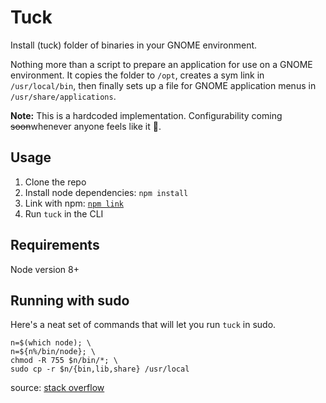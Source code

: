 # Tuck

Install (tuck) folder of binaries in your GNOME environment.

Nothing more than a script to prepare an application for
use on a GNOME environment. It copies the folder to `/opt`,
creates a sym link in `/usr/local/bin`, then finally 
sets up a file for GNOME application menus in `/usr/share/applications`.

**Note:** This is a hardcoded implementation. Configurability coming ~~soon~~whenever anyone feels like it 🤷.


## Usage

1. Clone the repo
2. Install node dependencies: `npm install`
2. Link with npm: [`npm link`](https://docs.npmjs.com/cli/link)
3. Run `tuck` in the CLI


## Requirements

Node version 8+


## Running with sudo

Here's a neat set of commands that will let you run `tuck` in sudo.

```
n=$(which node); \
n=${n%/bin/node}; \
chmod -R 755 $n/bin/*; \
sudo cp -r $n/{bin,lib,share} /usr/local
```

source: [stack overflow][1]


[1]: https://stackoverflow.com/questions/21215059/cant-use-nvm-from-root-or-sudo

